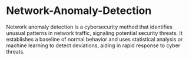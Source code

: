 # Network-Anomaly-Detection
Network anomaly detection is a cybersecurity method that identifies unusual patterns in network traffic, signaling potential security threats. It establishes a baseline of normal behavior and uses statistical analysis or machine learning to detect deviations, aiding in rapid response to cyber threats.
